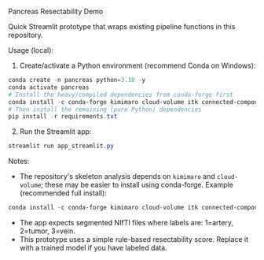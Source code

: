 Pancreas Resectability Demo

Quick Streamlit prototype that wraps existing pipeline functions in this repository.

Usage (local):

1. Create/activate a Python environment (recommend Conda on Windows):

```powershell
conda create -n pancreas python=3.10 -y
conda activate pancreas
# Install the heavy/compiled dependencies from conda-forge first
conda install -c conda-forge kimimaro cloud-volume itk connected-components-3d -y
# Then install the remaining (pure Python) dependencies
pip install -r requirements.txt
```

2. Run the Streamlit app:

```powershell
streamlit run app_streamlit.py
```

Notes:
- The repository's skeleton analysis depends on `kimimaro` and `cloud-volume`; these may be easier to install using conda-forge.
  Example (recommended full install):

```powershell
conda install -c conda-forge kimimaro cloud-volume itk connected-components-3d -y
```
- The app expects segmented NIfTI files where labels are: 1=artery, 2=tumor, 3=vein.
- This prototype uses a simple rule-based resectability score. Replace it with a trained model if you have labeled data.
